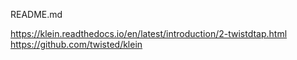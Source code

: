 README.md


https://klein.readthedocs.io/en/latest/introduction/2-twistdtap.html
https://github.com/twisted/klein


